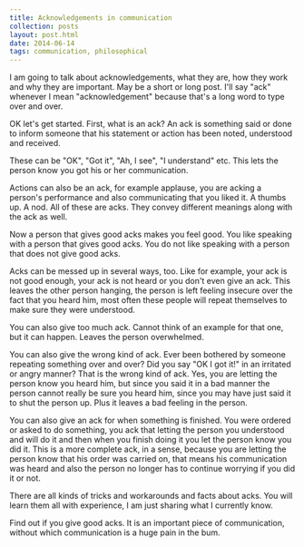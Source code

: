 ```yaml
---
title: Acknowledgements in communication
collection: posts
layout: post.html
date: 2014-06-14
tags: communication, philosophical
---
```


I am going to talk about acknowledgements, what they are, how they work and why
they are important.  May be a short or long post.  I'll say "ack" whenever
I mean "acknowledgement" because that's a long word to type over and over.

OK let's get started.  First, what is an ack? An ack is something said or done
to inform someone that his statement or action has been noted, understood and
received.

These can be "OK", "Got it", "Ah, I see", "I understand" etc. This lets the
person know you got his or her communication.

Actions can also be an ack, for example applause, you are acking a person's
performance and also communicating that you liked it.  A thumbs up.  A nod.  All
of these are acks.  They convey different meanings along with the ack as well.

Now a person that gives good acks makes you feel good.  You like speaking with
a person that gives good acks.  You do not like speaking with a person that does
not give good acks.

Acks can be messed up in several ways, too.  Like for example, your ack is not
good enough, your ack is not heard or you don't even give an ack.  This leaves
the other person hanging, the person is left feeling insecure over the fact that
you heard him, most often these people will repeat themselves to make sure they
were understood.

You can also give too much ack.  Cannot think of an example for that one, but it
can happen.  Leaves the person overwhelmed.

You can also give the wrong kind of ack.  Ever been bothered by someone
repeating something over and over?  Did you say "OK I got it!" in an irritated
or angry manner?  That is the wrong kind of ack.  Yes, you are letting the
person know you heard him, but since you said it in a bad manner the person
cannot really be sure you heard him, since you may have just said it to shut the
person up.  Plus it leaves a bad feeling in the person.

You can also give an ack for when something is finished.  You were ordered or
asked to do something, you ack that letting the person you understood and will
do it and then when you finish doing it you let the person know you did it.
This is a more complete ack, in a sense, because you are letting the person know
that his order was carried on, that means his communication was heard and also
the person no longer has to continue worrying if you did it or not.

There are all kinds of tricks and workarounds and facts about acks.  You will
learn them all with experience, I am just sharing what I currently know.

Find out if you give good acks.  It is an important piece of communication,
without which communication is a huge pain in the bum.
